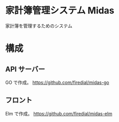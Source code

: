 # 家計簿管理システム Midas 

家計簿を管理するためのシステム

# 構成

## API サーバー

GO で作成。
https://github.com/firedial/midas-go

## フロント

Elm で作成。
https://github.com/firedial/midas-elm


